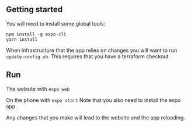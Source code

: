 ## Getting started

You will need to install some global tools:

```
npm install -g expo-cli
yarn install
```

When infrastructure that the app relies on changes you will want to run
`update-config.sh`. This requires that you have a terraform checkout.

## Run 

The website with `expo web`

On the phone with `expo start` Note that you also need to install the expo app.

Any changes that you make will lead to the website and the app reloading.
